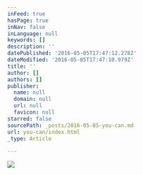 ```yaml
---
inFeed: true
hasPage: true
inNav: false
inLanguage: null
keywords: []
description: ''
datePublished: '2016-05-05T17:47:12.278Z'
dateModified: '2016-05-05T17:47:10.979Z'
title: ''
author: []
authors: []
publisher:
  name: null
  domain: null
  url: null
  favicon: null
starred: false
sourcePath: _posts/2016-05-05-you-can.md
url: you-can/index.html
_type: Article

---
```

![](https://the-grid-user-content.s3-us-west-2.amazonaws.com/97a8a55f-f1bd-43a7-9478-3126ddded3d7.jpg)